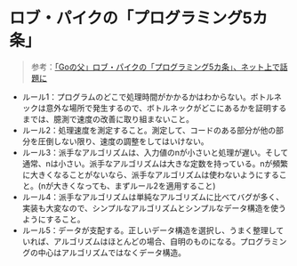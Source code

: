 # ロブ・パイクの「プログラミング5カ条」

> 参考：[「Goの父」ロブ・パイクの「プログラミング5カ条」、ネット上で話題に](https://gigazine.net/news/20200817-rob-pike-5-rules-programming/)

- ルール1：プログラムのどこで処理時間がかかるかはわからない。ボトルネックは意外な場所で発生するので、ボトルネックがどこにあるかを証明するまでは、臆測で速度の改善に取り組まないこと。
- ルール2：処理速度を測定すること。測定して、コードのある部分が他の部分を圧倒しない限り、速度の調整をしてはいけない。
- ルール3：派手なアルゴリズムは、入力値のnが小さいと処理が遅い。そして通常、nは小さい。派手なアルゴリズムは大きな定数を持っている。nが頻繁に大きくなることがないなら、派手なアルゴリズムは使わないようにすること。(nが大きくなっても、まずルール2を適用すること)
- ルール4：派手なアルゴリズムは単純なアルゴリズムに比べてバグが多く、実装も大変なので、シンプルなアルゴリズムとシンプルなデータ構造を使うようにすること。
- ルール5：データが支配する。正しいデータ構造を選択し、うまく整理していれば、アルゴリズムはほとんどの場合、自明のものになる。プログラミングの中心はアルゴリズムではなくデータ構造。

